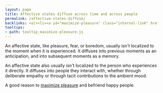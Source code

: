 ```yaml
---
layout: page
title: Affective states diffuse across time and across people
permalink: /affective-states-diffuse/
backlinks: <ul><li><a id="maximize-pleasure" class="internal-link" href="/maximize-pleasure/">Maximize pleasure</a></li></ul>
tooltips: 
- path: tooltip_maximize-pleasure.js
---
```


An affective state, like pleasure, fear, or boredom, usually isn't localized to the moment when it is experienced. It diffuses into previous moments as an anticipation, and into subsequent moments as a memory.

An affective state also usually isn't localized to the person who experiences it directly. It diffuses into people they interact with, whether through deliberate empathy or through tacit contributions to the ambient mood.

A good reason to <a id="maximize-pleasure" class="internal-link" href="/maximize-pleasure/">maximize pleasure</a> and befriend happy people.